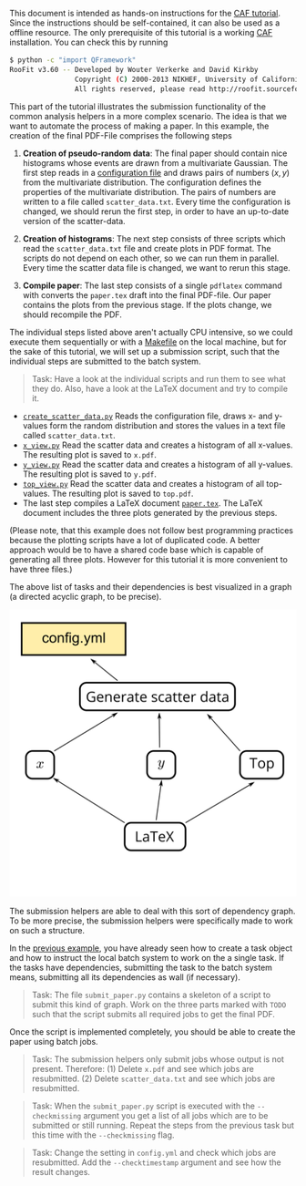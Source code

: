 This document is intended as hands-on instructions for the [CAF
tutorial](https://indico.cern.ch/event/771763/). Since the
instructions should be self-contained, it can also be used as a offline resource. The only
prerequisite of this tutorial is a working
[CAF](https://gitlab.cern.ch/atlas-caf/CAFCore) installation. You can check this
by running

<!-- console -->
```bash
$ python -c "import QFramework"
RooFit v3.60 -- Developed by Wouter Verkerke and David Kirkby 
                Copyright (C) 2000-2013 NIKHEF, University of California & Stanford University
                All rights reserved, please read http://roofit.sourceforge.net/license.txt
```

This part of the tutorial illustrates the submission functionality of the common analysis
helpers in a more complex scenario. The idea is that we want to automate the
process of making a paper. In this example, the creation of the final PDF-File
comprises the following steps

 1. **Creation of pseudo-random data**:
    The final paper should contain nice histograms whose events are drawn from a
    multivariate Gaussian. The first step reads in a [configuration
    file](config.yml) and draws pairs of numbers $`(x, y)`$ from the multivariate
    distribution. The configuration defines the properties of the multivariate
    distribution. The pairs of numbers are written to a file called
    `scatter_data.txt`. Every time the configuration is changed, we should rerun
    the first step, in order to have an up-to-date version of the scatter-data.

  2. **Creation of histograms**:
    The next step consists of three scripts which read the `scatter_data.txt`
    file and create plots in PDF format. The scripts do not depend on each
    other, so we can run them in parallel. Every time the scatter data file is
    changed, we want to rerun this stage.

  3. **Compile paper**:
    The last step consists of a single `pdflatex` command with converts the
    `paper.tex` draft into the final PDF-file. Our paper contains the plots
    from the previous stage. If the plots change, we should recompile the PDF.

The individual steps listed above aren't actually CPU intensive, so we could
execute them sequentially or with a [Makefile](.Makefile) on the local machine,
but for the sake of this tutorial, we will set up a submission script, such that
the individual steps are submitted to the batch system.

> Task: Have a look at the individual scripts and run them to see what they do. Also,
  have a look at the LaTeX document and try to compile it.

  - [`create_scatter_data.py`](create_scatter_data.py) Reads the configuration
    file, draws x- and y-values form the random distribution and stores the
    values in a text file called `scatter_data.txt`.
  - [`x_view.py`](x_view.py) Read the scatter data and creates a histogram of
    all x-values. The resulting plot is saved to `x.pdf`.
  - [`y_view.py`](y_view.py) Read the scatter data and creates a histogram of
    all y-values. The resulting plot is saved to `y.pdf`.
  - [`top_view.py`](top_view.py) Read the scatter data and creates a histogram of
    all top-values. The resulting plot is saved to `top.pdf`.
  - The last step compiles a LaTeX document [`paper.tex`](paper.tex). The LaTeX
    document includes the three plots generated by the previous steps.

(Please note, that this example does not follow best programming practices
because the plotting scripts have a lot of duplicated code. A better approach
would be to have a shared code base which is capable of generating all three plots.
However for this tutorial it is more convenient to have three files.)

The above list of tasks and their dependencies is best visualized in a graph (a
directed acyclic graph, to be precise).

![Dependency Graph](graph.png)

The submission helpers are able to deal with this sort of dependency graph. To
be more precise, the submission helpers were specifically made to work on such
a structure.

In the [previous example](../submission-hello), you have already seen how to
create a task object and how to instruct the local batch system to work on the
a single task. If the tasks have dependencies, submitting the task to the batch
system means, submitting all its dependencies as wall (if necessary).

> Task: The file `submit_paper.py` contains a skeleton of a script to submit this kind
  of graph. Work on the three parts marked with `TODO` such that the script
  submits all required jobs to get the final PDF.

Once the script is implemented completely, you should be able to create the
paper using batch jobs.

> Task: The submission helpers only submit jobs whose output is not present.
  Therefore: (1) Delete `x.pdf` and see which jobs are resubmitted.
  (2) Delete `scatter_data.txt` and see which jobs are resubmitted.

> Task: When the `submit_paper.py` script is executed with the `--checkmissing`
  argument you get a list of all jobs which are to be submitted or still
  running. Repeat the steps from the previous task but this time with the
  `--checkmissing` flag.

> Task: Change the setting in `config.yml` and check which jobs are resubmitted.
  Add the `--checktimestamp` argument and see how the result changes.
